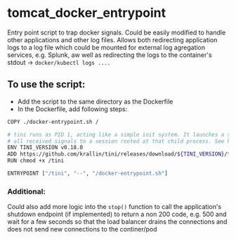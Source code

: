 # tomcat_docker_entrypoint
Entry point script to trap docker signals. Could be easily modified to handle other applications and other log files.
Allows both redirecting application logs to a log file which could be mounted for external log agregation services, e.g. Splunk,
aw well as redirecting the logs to the container's stdout -> `docker/kubectl logs ....`

## To use the script:
- Add the script to the same directory as the Dockerfile
- In the Dockerfile, add following steps:
```bash
COPY ./docker-entrypoint.sh /

# tini runs as PID 1, acting like a simple init system. It launches a single process and then proxies
# all received signals to a session rooted at that child process. See https://github.com/krallin/tini
ENV TINI_VERSION v0.18.0
ADD https://github.com/krallin/tini/releases/download/${TINI_VERSION}/tini /tini
RUN chmod +x /tini

ENTRYPOINT ["/tini", "--", "/docker-entrypoint.sh"]
```

### Additional:
Could also add more logic into the `stop()` function to call the application's shutdown endpoint (if implemented) to return a non 200 code, e.g. 500 and wait for a few seconds so that the load balancer drains the connections and does not send new connections to the continer/pod
